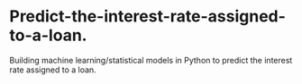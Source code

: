 # Predict-the-interest-rate-assigned-to-a-loan.

Building machine learning/statistical models in Python to predict the interest rate assigned to a loan. 
